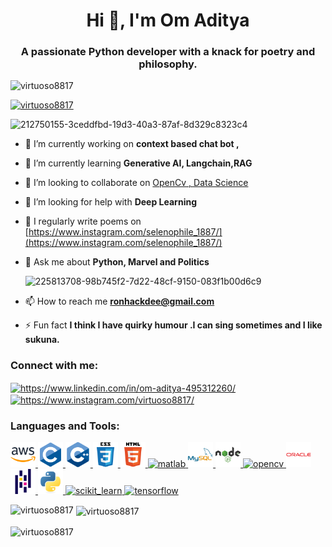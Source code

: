 <h1 align="center">Hi 👋, I'm Om Aditya</h1>
<h3 align="center">A passionate Python developer with a knack for poetry and philosophy.</h3>

<p align="left"> <img src="https://komarev.com/ghpvc/?username=virtuoso8817&label=Profile%20views&color=0e75b6&style=flat" alt="virtuoso8817" /> </p>

<p align="left"> <a href="https://github.com/ryo-ma/github-profile-trophy"><img src="https://github-profile-trophy.vercel.app/?username=virtuoso8817" alt="virtuoso8817" /></a> </p>

![212750155-3ceddfbd-19d3-40a3-87af-8d329c8323c4](https://github.com/user-attachments/assets/eac2c83d-0880-4cd5-b6ec-870ca62be86d)




- 🔭 I’m currently working on **context based chat bot ,**

- 🌱 I’m currently learning **Generative AI, Langchain,RAG**

- 👯 I’m looking to collaborate on [OpenCv , Data Science](https://github.com/virtuoso8817/face_recognition-login-system)

- 🤝 I’m looking for help with **Deep Learning**

- 📝 I regularly write poems on [https://www.instagram.com/selenophile_1887/](https://www.instagram.com/selenophile_1887/)

- 💬 Ask me about **Python, Marvel and Politics**

  ![225813708-98b745f2-7d22-48cf-9150-083f1b00d6c9](https://github.com/user-attachments/assets/eab17592-da2d-4587-a36c-04bcf1062895)


- 📫 How to reach me **ronhackdee@gmail.com**

- ⚡ Fun fact **I think I have quirky humour .I can sing sometimes and I like sukuna.**

<h3 align="left">Connect with me:</h3>
<p align="left">
<a href="https://linkedin.com/in/https://www.linkedin.com/in/om-aditya-495312260/" target="blank"><img align="center" src="https://raw.githubusercontent.com/rahuldkjain/github-profile-readme-generator/master/src/images/icons/Social/linked-in-alt.svg" alt="https://www.linkedin.com/in/om-aditya-495312260/" height="30" width="40" /></a>
<a href="https://instagram.com/https://www.instagram.com/virtuoso8817/" target="blank"><img align="center" src="https://raw.githubusercontent.com/rahuldkjain/github-profile-readme-generator/master/src/images/icons/Social/instagram.svg" alt="https://www.instagram.com/virtuoso8817/" height="30" width="40" /></a>
</p>

<h3 align="left">Languages and Tools:</h3>
<p align="left"> <a href="https://aws.amazon.com" target="_blank" rel="noreferrer"> <img src="https://raw.githubusercontent.com/devicons/devicon/master/icons/amazonwebservices/amazonwebservices-original-wordmark.svg" alt="aws" width="40" height="40"/> </a> <a href="https://www.cprogramming.com/" target="_blank" rel="noreferrer"> <img src="https://raw.githubusercontent.com/devicons/devicon/master/icons/c/c-original.svg" alt="c" width="40" height="40"/> </a> <a href="https://www.w3schools.com/cpp/" target="_blank" rel="noreferrer"> <img src="https://raw.githubusercontent.com/devicons/devicon/master/icons/cplusplus/cplusplus-original.svg" alt="cplusplus" width="40" height="40"/> </a> <a href="https://www.w3schools.com/css/" target="_blank" rel="noreferrer"> <img src="https://raw.githubusercontent.com/devicons/devicon/master/icons/css3/css3-original-wordmark.svg" alt="css3" width="40" height="40"/> </a> <a href="https://www.w3.org/html/" target="_blank" rel="noreferrer"> <img src="https://raw.githubusercontent.com/devicons/devicon/master/icons/html5/html5-original-wordmark.svg" alt="html5" width="40" height="40"/> </a> <a href="https://www.mathworks.com/" target="_blank" rel="noreferrer"> <img src="https://upload.wikimedia.org/wikipedia/commons/2/21/Matlab_Logo.png" alt="matlab" width="40" height="40"/> </a> <a href="https://www.mysql.com/" target="_blank" rel="noreferrer"> <img src="https://raw.githubusercontent.com/devicons/devicon/master/icons/mysql/mysql-original-wordmark.svg" alt="mysql" width="40" height="40"/> </a> <a href="https://nodejs.org" target="_blank" rel="noreferrer"> <img src="https://raw.githubusercontent.com/devicons/devicon/master/icons/nodejs/nodejs-original-wordmark.svg" alt="nodejs" width="40" height="40"/> </a> <a href="https://opencv.org/" target="_blank" rel="noreferrer"> <img src="https://www.vectorlogo.zone/logos/opencv/opencv-icon.svg" alt="opencv" width="40" height="40"/> </a> <a href="https://www.oracle.com/" target="_blank" rel="noreferrer"> <img src="https://raw.githubusercontent.com/devicons/devicon/master/icons/oracle/oracle-original.svg" alt="oracle" width="40" height="40"/> </a> <a href="https://pandas.pydata.org/" target="_blank" rel="noreferrer"> <img src="https://raw.githubusercontent.com/devicons/devicon/2ae2a900d2f041da66e950e4d48052658d850630/icons/pandas/pandas-original.svg" alt="pandas" width="40" height="40"/> </a> <a href="https://www.python.org" target="_blank" rel="noreferrer"> <img src="https://raw.githubusercontent.com/devicons/devicon/master/icons/python/python-original.svg" alt="python" width="40" height="40"/> </a> <a href="https://scikit-learn.org/" target="_blank" rel="noreferrer"> <img src="https://upload.wikimedia.org/wikipedia/commons/0/05/Scikit_learn_logo_small.svg" alt="scikit_learn" width="40" height="40"/> </a> <a href="https://www.tensorflow.org" target="_blank" rel="noreferrer"> <img src="https://www.vectorlogo.zone/logos/tensorflow/tensorflow-icon.svg" alt="tensorflow" width="40" height="40"/> </a> </p>

<p><img align="left" src="https://github-readme-stats.vercel.app/api/top-langs?username=virtuoso8817&show_icons=true&locale=en&layout=compact" alt="virtuoso8817" /></p>

<p>&nbsp;<img align="center" src="https://github-readme-stats.vercel.app/api?username=virtuoso8817&show_icons=true&locale=en" alt="virtuoso8817" /></p>

<p><img align="center" src="https://github-readme-streak-stats.herokuapp.com/?user=virtuoso8817&" alt="virtuoso8817" /></p>
